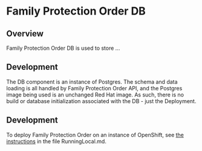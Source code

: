 # Family Protection Order DB

## Overview

Family Protection Order DB is used to store ...

## Development

The DB component is an instance of Postgres. The schema and data loading is all handled by Family Protection Order API, and the Postgres image being used is an unchanged Red Hat image. As such, there is no build or database initialization associated with the DB - just the Deployment.

## Development

To deploy Family Protection Order on an instance of OpenShift, see [the instructions](../RunningLocal.md) in the file RunningLocal.md.